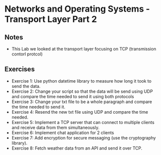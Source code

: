 # Networks and Operating Systems - Transport Layer Part 2

## Notes
- This Lab we looked at the transport layer focusing on TCP (transmission contorl protcol)


## Exercises
- Exercise 1: Use python datetime library to measure how long it took to send the data. 
- Exercise 2: Change your script so that the data will be send using UDP and compare the time needed to send it using both protocols
- Exercise 3: Change your txt file to be a whole paragraph and compare the time needed to send it.
- Exercise 4: Resend the new txt file using UDP and compare the time needed. 
- Exercise 5: Implement a TCP server that can connect to multiple clients and receive data from them simultaneously.
- Exercise 6: Implement chat application for 2 clients
- Exercise 7: Add encryption for secure messaging (use the cryptography library).
- Exercise 8: Fetch weather data from an API and send it over TCP.

